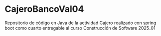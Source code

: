 # CajeroBancoVal04
Repositorio de código en Java de la actividad Cajero realizado con spring boot como cuarto entregable al curso Construcción de Software 2025_01
